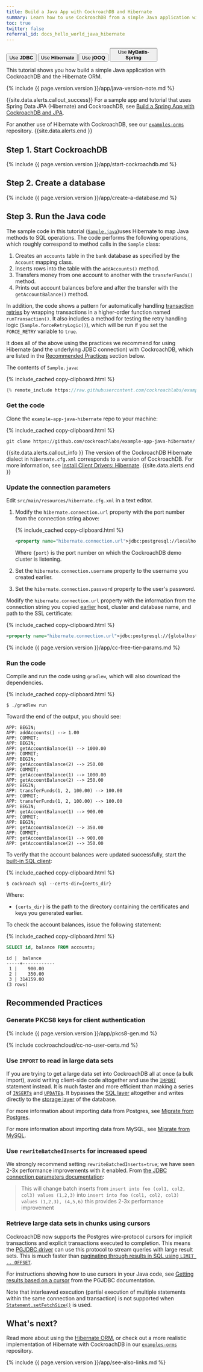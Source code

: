 ```yaml
---
title: Build a Java App with CockroachDB and Hibernate
summary: Learn how to use CockroachDB from a simple Java application with the Hibernate ORM.
toc: true
twitter: false
referral_id: docs_hello_world_java_hibernate
---
```


<div class="filters filters-big clearfix">
    <a href="build-a-java-app-with-cockroachdb.html"><button class="filter-button">Use <strong>JDBC</strong></button></a>
    <a href="build-a-java-app-with-cockroachdb-hibernate.html"><button class="filter-button current">Use <strong>Hibernate</strong></button></a>
    <a href="build-a-java-app-with-cockroachdb-jooq.html"><button class="filter-button">Use <strong>jOOQ</strong></button></a>
    <a href="build-a-spring-app-with-cockroachdb-mybatis.html"><button style="width: 25%" class="filter-button">Use <strong>MyBatis-Spring</strong></button></a>
</div>

This tutorial shows you how build a simple Java application with CockroachDB and the Hibernate ORM.

{% include {{ page.version.version }}/app/java-version-note.md %}

{{site.data.alerts.callout_success}}
For a sample app and tutorial that uses Spring Data JPA (Hibernate) and CockroachDB, see [Build a Spring App with CockroachDB and JPA](build-a-spring-app-with-cockroachdb-jpa.html).

For another use of Hibernate with CockroachDB, see our [`examples-orms`](https://github.com/cockroachdb/examples-orms) repository.
{{site.data.alerts.end }}

## Step 1. Start CockroachDB

{% include {{ page.version.version }}/app/start-cockroachdb.md %}

## Step 2. Create a database

{% include {{ page.version.version }}/app/create-a-database.md %}

## Step 3. Run the Java code

The sample code in this tutorial ([`Sample.java`](#code-contents))uses Hibernate to map Java methods to SQL operations. The code performs the following operations, which roughly correspond to method calls in the `Sample` class:

1. Creates an `accounts` table in the `bank` database as specified by the `Account` mapping class.
1. Inserts rows into the table with the `addAccounts()` method.
1. Transfers money from one account to another with the `transferFunds()` method.
1. Prints out account balances before and after the transfer with the `getAccountBalance()` method.

In addition, the code shows a pattern for automatically handling [transaction retries](transactions.html#client-side-intervention-example) by wrapping transactions in a higher-order function named `runTransaction()`. It also includes a method for testing the retry handling logic (`Sample.forceRetryLogic()`), which will be run if you set the `FORCE_RETRY` variable to `true`.

It does all of the above using the practices we recommend for using Hibernate (and the underlying JDBC connection) with CockroachDB, which are listed in the [Recommended Practices](#recommended-practices) section below.

<a name="code-contents"></a>
The contents of `Sample.java`:

{% include_cached copy-clipboard.html %}
~~~ java
{% remote_include https://raw.githubusercontent.com/cockroachlabs/example-app-java-hibernate/master/src/main/java/com/cockroachlabs/Sample.java %}
~~~

### Get the code

Clone the `example-app-java-hibernate` repo to your machine:

{% include_cached copy-clipboard.html %}
~~~ shell
git clone https://github.com/cockroachlabs/example-app-java-hibernate/
~~~

{{site.data.alerts.callout_info }}
The version of the CockroachDB Hibernate dialect in `hibernate.cfg.xml` corresponds to a version of CockroachDB. For more information, see [Install Client Drivers: Hibernate](install-client-drivers.html).
{{site.data.alerts.end }}

### Update the connection parameters

Edit `src/main/resources/hibernate.cfg.xml` in a text editor.

<section class="filter-content" markdown="1" data-scope="local">

1. Modify the `hibernate.connection.url` property with the port number from the connection string above:

    {% include_cached copy-clipboard.html %}
    ~~~ xml
    <property name="hibernate.connection.url">jdbc:postgresql://localhost:{port}/bank?ssl=true&amp;sslmode=require</property>
    ~~~

    Where `{port}` is the port number on which the CockroachDB demo cluster is listening.

1. Set the `hibernate.connection.username` property to the username you created earlier.

1. Set the `hibernate.connection.password` property to the user's password.

</section>

<section class="filter-content" markdown="1" data-scope="cockroachcloud">

Modify the `hibernate.connection.url` property with the information from the connection string you copied [earlier](#set-up-your-cluster-connection) host, cluster and database name, and path to the SSL certificate:

{% include_cached copy-clipboard.html %}
~~~ xml
<property name="hibernate.connection.url">jdbc:postgresql://{globalhost}:26257/{cluster_name}.bank?sslmode=verify-full&amp;sslrootcert={path to the CA certificate}</property>
~~~

{% include {{ page.version.version }}/app/cc-free-tier-params.md %}

</section>

### Run the code

Compile and run the code using `gradlew`, which will also download the dependencies.

{% include_cached copy-clipboard.html %}
~~~ shell
$ ./gradlew run
~~~

Toward the end of the output, you should see:

~~~
APP: BEGIN;
APP: addAccounts() --> 1.00
APP: COMMIT;
APP: BEGIN;
APP: getAccountBalance(1) --> 1000.00
APP: COMMIT;
APP: BEGIN;
APP: getAccountBalance(2) --> 250.00
APP: COMMIT;
APP: getAccountBalance(1) --> 1000.00
APP: getAccountBalance(2) --> 250.00
APP: BEGIN;
APP: transferFunds(1, 2, 100.00) --> 100.00
APP: COMMIT;
APP: transferFunds(1, 2, 100.00) --> 100.00
APP: BEGIN;
APP: getAccountBalance(1) --> 900.00
APP: COMMIT;
APP: BEGIN;
APP: getAccountBalance(2) --> 350.00
APP: COMMIT;
APP: getAccountBalance(1) --> 900.00
APP: getAccountBalance(2) --> 350.00
~~~

To verify that the account balances were updated successfully, start the [built-in SQL client](cockroach-sql.html):

{% include_cached copy-clipboard.html %}
~~~ shell
$ cockroach sql --certs-dir={certs_dir}
~~~

Where:
- `{certs_dir}` is the path to the directory containing the certificates and keys you generated earlier.

To check the account balances, issue the following statement:

{% include_cached copy-clipboard.html %}
~~~ sql
SELECT id, balance FROM accounts;
~~~

~~~
id |  balance
-----+------------
 1 |    900.00
 2 |    350.00
 3 | 314159.00
(3 rows)
~~~

</section>

## Recommended Practices

### Generate PKCS8 keys for client authentication

{% include {{ page.version.version }}/app/pkcs8-gen.md %}

<section class="filter-content" markdown="1" data-scope="cockroachcloud">

{% include cockroachcloud/cc-no-user-certs.md %}

</section>

### Use `IMPORT` to read in large data sets

If you are trying to get a large data set into CockroachDB all at once (a bulk import), avoid writing client-side code altogether and use the [`IMPORT`](import.html) statement instead. It is much faster and more efficient than making a series of [`INSERT`s](insert.html) and [`UPDATE`s](update.html). It bypasses the [SQL layer](architecture/sql-layer.html) altogether and writes directly to the [storage layer](architecture/storage-layer.html) of the database.

For more information about importing data from Postgres, see [Migrate from Postgres](migrate-from-postgres.html).

For more information about importing data from MySQL, see [Migrate from MySQL](migrate-from-mysql.html).

### Use `rewriteBatchedInserts` for increased speed

We strongly recommend setting `rewriteBatchedInserts=true`; we have seen 2-3x performance improvements with it enabled. From [the JDBC connection parameters documentation](https://jdbc.postgresql.org/documentation/head/connect.html#connection-parameters):

> This will change batch inserts from `insert into foo (col1, col2, col3) values (1,2,3)` into `insert into foo (col1, col2, col3) values (1,2,3), (4,5,6)` this provides 2-3x performance improvement

### Retrieve large data sets in chunks using cursors

CockroachDB now supports the Postgres wire-protocol cursors for implicit transactions and explicit transactions executed to completion. This means the [PGJDBC driver](https://jdbc.postgresql.org) can use this protocol to stream queries with large result sets. This is much faster than [paginating through results in SQL using `LIMIT .. OFFSET`](pagination.html).

For instructions showing how to use cursors in your Java code, see [Getting results based on a cursor](https://jdbc.postgresql.org/documentation/head/query.html#query-with-cursor) from the PGJDBC documentation.

Note that interleaved execution (partial execution of multiple statements within the same connection and transaction) is not supported when [`Statement.setFetchSize()`](https://docs.oracle.com/javase/8/docs/api/java/sql/Statement.html#setFetchSize-int-) is used.

## What's next?

Read more about using the [Hibernate ORM](http://hibernate.org/orm/), or check out a more realistic implementation of Hibernate with CockroachDB in our [`examples-orms`](https://github.com/cockroachdb/examples-orms) repository.

{% include {{ page.version.version }}/app/see-also-links.md %}
